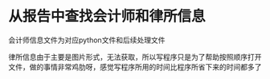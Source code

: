 # 从报告中查找会计师和律所信息

会计师信息文件为对应python文件和后续处理文件

律所信息由于主要是图片形式，无法获取，所以写程序只是为了帮助按照顺序打开文件，做的事情非常鸡肋呀，感觉写程序所用的时间比程序所省下来的时间都多了
